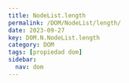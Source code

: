 ```yaml
---
title: NodeList.length
permalink: /DOM/NodeList/length/
date: 2023-09-27
key: DOM.N.NodeList.length
category: DOM
tags: [propiedad dom]
sidebar:
  nav: dom
---
```

